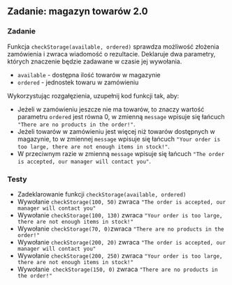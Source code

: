 ## Zadanie: magazyn towarów 2.0

<h3 class="task">Zadanie</h3> 

Funkcja `checkStorage(available, ordered)` sprawdza możliwość złożenia zamówienia i zwraca wiadomość o rezultacie. Deklaruje dwa parametry, których znaczenie będzie zadawane w czasie jej wywołania.

- `available` - dostępna ilość towarów w magazynie
- `ordered` - jednostek towaru w zamówieniu

Wykorzystując rozgałęzienia, uzupełnij kod funkcji tak, aby:


- Jeżeli w zamówieniu jeszcze nie ma towarów, to znaczy wartość parametru `ordered` jest równa 0, w zmienną `message` wpisuje się łańcuch `"There are no products in the order!"`.
- Jeżeli towarów w zamówieniu jest więcej niż towarów dostępnych w magazynie, to w zmiennej `message` wpisuje się łańcuch
  `"Your order is too large, there are not enough items in stock!"`.
- W przeciwnym razie w zmienną `message` wpisuje się łańcuch
  `"The order is accepted, our manager will contact you"`.

<h3 class="test">Testy</h3> 

- Zadeklarowanie funkcji `checkStorage(available, ordered)`
- Wywołanie `checkStorage(100, 50)` zwraca `"The order is accepted, our manager will contact you"`  
- Wywołanie `checkStorage(100, 130)` zwraca `"Your order is too large, there are not enough items in stock!"`
- Wywołanie `checkStorage(70, 0)`zwraca `"There are no products in the order!"`
- Wywołanie `checkStorage(200, 20)` zwraca `"The order is accepted, our manager will contact you"`
- Wywołanie `checkStorage(200, 250)` zwraca `"Your order is too large, there are not enough items in stock!"`
- Wywołanie` checkStorage(150, 0)` zwraca `"There are no products in the order!"`